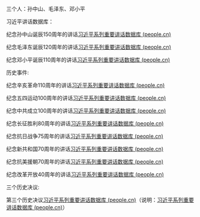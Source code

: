 三个人：孙中山、毛泽东、邓小平

习近平讲话数据库：

纪念孙中山诞辰150周年的讲话[习近平系列重要讲话数据库 (people.cn)](http://jhsjk.people.cn/article/28855099)

纪念毛泽东诞辰120周年的讲话[习近平系列重要讲话数据库 (people.cn)](http://jhsjk.people.cn/article/23954163)

纪念邓小平诞辰110周年的讲话[习近平系列重要讲话数据库 (people.cn)](http://jhsjk.people.cn/article/25507193)

 

历史事件:

纪念辛亥革命110周年的讲话[习近平系列重要讲话数据库 (people.cn)](http://jhsjk.people.cn/article/32248718)

纪念五四运动100周年的讲话[习近平系列重要讲话数据库 (people.cn)](http://jhsjk.people.cn/article/31061050)

纪念中共成立100周年的讲话[习近平系列重要讲话数据库 (people.cn)](http://jhsjk.people.cn/article/32146278)

纪念长征胜利80周年的讲话[习近平系列重要讲话数据库 (people.cn)](http://jhsjk.people.cn/article/28798737)

纪念抗日战争75周年的讲话[习近平系列重要讲话数据库 (people.cn)](http://jhsjk.people.cn/article/31848560)

纪念新共和国70周年的讲话[习近平系列重要讲话数据库 (people.cn)](http://jhsjk.people.cn/article/31383364)

纪念抗美援朝70周年的讲话[习近平系列重要讲话数据库 (people.cn)](http://jhsjk.people.cn/article/31904345)

纪念改革开放40周年的讲话[习近平系列重要讲话数据库 (people.cn)](http://jhsjk.people.cn/article/30474974)

 

三个历史决议:

第三个历史决议[习近平系列重要讲话数据库 (people.cn)](http://jhsjk.people.cn/article/32284363)（说明：[习近平系列重要讲话数据库 (people.cn)](http://jhsjk.people.cn/article/32284171)）